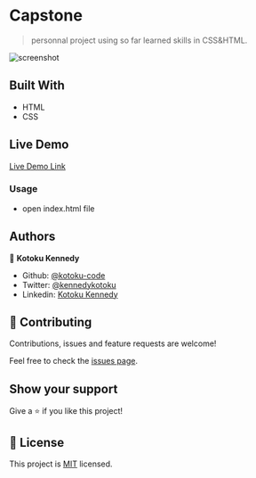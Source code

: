 # Capstone


> personnal project using so far learned skills in CSS&HTML.

![screenshot]()


## Built With

- HTML
- CSS

## Live Demo

[Live Demo Link](file:///E:/documents/Capstone/Capstone/media/demo2.PNG)


### Usage

- open index.html file



## Authors


👤 **Kotoku Kennedy**

- Github: [@kotoku-code](https://github.com/kotoku-code)
- Twitter: [@kennedykotoku](https://twitter.com/kennedykotoku)
- Linkedin: [Kotoku Kennedy](www.linkedin.com/in/kotoku-kennedy-5b04a9128)

## 🤝 Contributing

Contributions, issues and feature requests are welcome!

Feel free to check the [issues page](https://github.com/kotoku-code/Capstone/issues).

## Show your support

Give a ⭐️ if you like this project!
## 📝 License

This project is [MIT](LICENSE) licensed.


